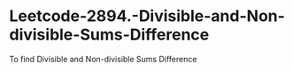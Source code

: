 # Leetcode-2894.-Divisible-and-Non-divisible-Sums-Difference
To find  Divisible and Non-divisible Sums Difference
